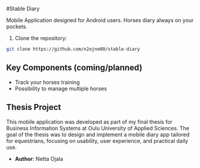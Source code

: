 #Stable Diary

Mobile Application designed for Android users. Horses diary always on your pockets.

1. Clone the repository:
```bash
git clone https://github.com/n2ojne00/stable-diary
```

## Key Components (coming/planned)
- Track your horses training
- Possibility to manage multiple horses


## Thesis Project

This mobile application was developed as part of my final thesis for Business Information Systems at Oulu University of Applied Sciences. The goal of the thesis was to design and implement a mobile diary app tailored for equestrians, focusing on usability, user experience, and practical daily use.

- **Author**: Netta Ojala
